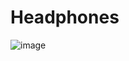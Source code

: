 # Headphones
![image](https://user-images.githubusercontent.com/101879759/159074147-be0dfc46-4c64-4d24-b6ac-dab2a9336873.png)

